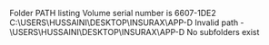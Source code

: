 Folder PATH listing
Volume serial number is 6607-1DE2
C:\USERS\HUSSAINI\DESKTOP\INSURAX\APP\-D
Invalid path - \USERS\HUSSAINI\DESKTOP\INSURAX\APP\-D
No subfolders exist 

